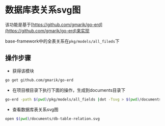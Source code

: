 # 数据库表关系svg图

该功能是基于[https://github.com/gmarik/go-erd](https://github.com/gmarik/go-erd)来实现

base-framework中的全表关系在`pkg/models/all_fileds`下

## 操作步骤

* 获得该模块
```sh
go get github.com/gmarik/go-erd
```

* 在项目根目录下执行下面的操作，生成到documents目录下
```sh
go-erd -path $(pwd)/pkg/models/all_fields |dot -Tsvg > $(pwd)/documents/db-table-relation.svg

```

* 查看数据库表关系svg图
```sh
open $(pwd)/documents/db-table-relation.svg
```